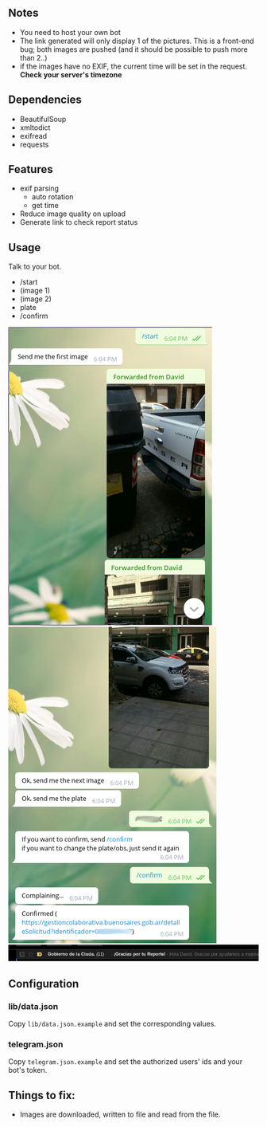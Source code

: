 ## Notes

* You need to host your own bot
* The link generated will only display 1 of the pictures. This is a 
  front-end bug; both images are pushed (and it should be possible to
  push more than 2..)
* if the images have no EXIF, the current time will be set in the request.
  **Check your server's timezone**


## Dependencies

* BeautifulSoup
* xmltodict
* exifread
* requests

## Features

* exif parsing
  * auto rotation
  * get time
* Reduce image quality on upload
* Generate link to check report status

## Usage
Talk to your bot.

* /start
* (image 1)
* (image 2)
* plate
* /confirm

![](images/img1.png)
![](images/img2.png)
![](images/gmail.png)

## Configuration

### lib/data.json

Copy `lib/data.json.example` and set the corresponding values.

### telegram.json
Copy `telegram.json.example` and set the authorized users' ids and 
your bot's token.

## Things to fix:

* Images are downloaded, written to file and read from the file.
